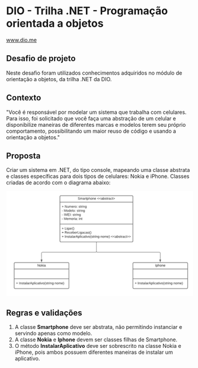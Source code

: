 # DIO - Trilha .NET - Programação orientada a objetos
www.dio.me

## Desafio de projeto
Neste desafio foram utilizados conhecimentos adquiridos no módulo de orientação a objetos, da trilha .NET da DIO.

## Contexto
"Você é responsável por modelar um sistema que trabalha com celulares. Para isso, foi solicitado que você faça uma abstração de um celular e disponibilize maneiras de diferentes marcas e modelos terem seu próprio comportamento, possibilitando um maior reuso de código e usando a orientação a objetos."

## Proposta
Criar um sistema em .NET, do tipo console, mapeando uma classe abstrata e classes específicas para dois tipos de celulares: Nokia e iPhone. 
Classes criadas de acordo com o diagrama abaixo:

![Diagrama classes](Images/diagrama.png)

## Regras e validações
1. A classe **Smartphone** deve ser abstrata, não permitindo instanciar e servindo apenas como modelo.
2. A classe **Nokia** e **Iphone** devem ser classes filhas de Smartphone.
3. O método **InstalarAplicativo** deve ser sobrescrito na classe Nokia e iPhone, pois ambos possuem diferentes maneiras de instalar um aplicativo.
